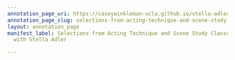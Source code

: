 ```yaml
---
annotation_page_uri: https://caseywinkleman-ucla.github.io/stella-adler/annotations/selections-from-acting-technique-and-scene-study-classes-and-interview-with-stella-adler-canvas-1-cut.json
annotation_page_slug: selections-from-acting-technique-and-scene-study-classes-and-interview-with-stella-adler-canvas-1-cut
layout: annotation_page
manifest_label: Selections from Acting Technique and Scene Study Classes, and Interview
  with Stella Adler

---
```

